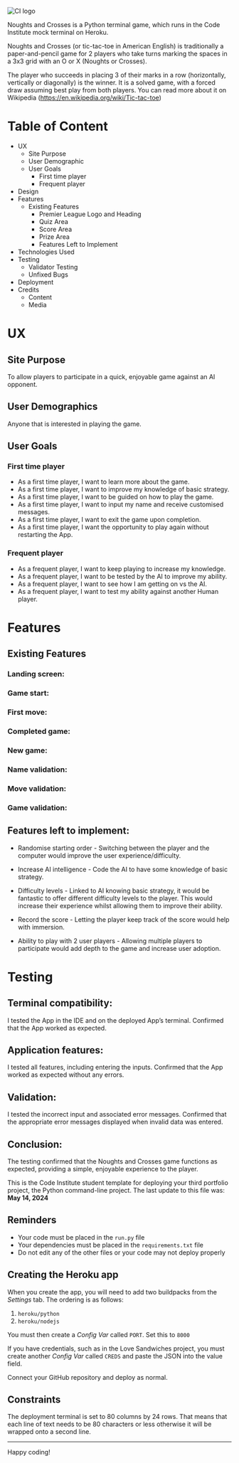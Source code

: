 ![CI logo](https://codeinstitute.s3.amazonaws.com/fullstack/ci_logo_small.png)

Noughts and Crosses is a Python terminal game, which runs in the Code Institute mock terminal on Heroku.

Noughts and Crosses (or tic-tac-toe in American English) is traditionally a paper-and-pencil game for 2 players who take turns marking the spaces in a 3x3 grid with an O or X (Noughts or Crosses).

The player who succeeds in placing 3 of their marks in a row (horizontally, vertically or diagonally) is the winner. It is a solved game, with a forced draw assuming best play from both players. You can read more about it on Wikipedia (https://en.wikipedia.org/wiki/Tic-tac-toe)

# Table of Content

+ UX
    + Site Purpose
    + User Demographic
    + User Goals
        + First time player
        + Frequent player
+ Design
+ Features
    + Existing Features
        + Premier League Logo and Heading
        + Quiz Area
        + Score Area
        + Prize Area
        + Features Left to Implement
+ Technologies Used
+ Testing
    + Validator Testing
    + Unfixed Bugs
+ Deployment
+ Credits
    + Content
    + Media

# UX

## Site Purpose

To allow players to participate in a quick, enjoyable game against an AI opponent.

## User Demographics

Anyone that is interested in playing the game.

## User Goals

### First time player

- As a first time player, I want to learn more about the game.
- As a first time player, I want to improve my knowledge of basic strategy.
- As a first time player, I want to be guided on how to play the game.
- As a first time player, I want to input my name and receive customised messages.
- As a first time player, I want to exit the game upon completion.
- As a first time player, I want the opportunity to play again without restarting the App.

### Frequent player

- As a frequent player, I want to keep playing to increase my knowledge.
- As a frequent player, I want to be tested by the AI to improve my ability.
- As a frequent player, I want to see how I am getting on vs the AI.
- As a frequent player, I want to test my ability against another Human player.

# Features

## Existing Features

### Landing screen:

### Game start:

### First move:

### Completed game:

### New game:

### Name validation:

### Move validation:

### Game validation:

## Features left to implement:

- Randomise starting order - Switching between the player and the computer would improve the user experience/difficulty.

- Increase AI intelligence - Code the AI to have some knowledge of basic strategy.

- Difficulty levels - Linked to AI knowing basic strategy, it would be fantastic to offer different difficulty levels to the player. This would increase their experience whilst allowing them to improve their ability.

- Record the score - Letting the player keep track of the score would help with immersion.

- Ability to play with 2 user players - Allowing multiple players to participate would add depth to the game and increase user adoption.

# Testing

## Terminal compatibility:

I tested the App in the IDE and on the deployed App’s terminal.
Confirmed that the App worked as expected.

## Application features:

I tested all features, including entering the inputs.
Confirmed that the App worked as expected without any errors.

## Validation:

I tested the incorrect input and associated error messages.
Confirmed that the appropriate error messages displayed when invalid data was entered.

## Conclusion:

The testing confirmed that the Noughts and Crosses game functions as expected, providing a simple, enjoyable experience to the player.



This is the Code Institute student template for deploying your third portfolio project, the Python command-line project. The last update to this file was: **May 14, 2024**

## Reminders

- Your code must be placed in the `run.py` file
- Your dependencies must be placed in the `requirements.txt` file
- Do not edit any of the other files or your code may not deploy properly

## Creating the Heroku app

When you create the app, you will need to add two buildpacks from the _Settings_ tab. The ordering is as follows:

1. `heroku/python`
2. `heroku/nodejs`

You must then create a _Config Var_ called `PORT`. Set this to `8000`

If you have credentials, such as in the Love Sandwiches project, you must create another _Config Var_ called `CREDS` and paste the JSON into the value field.

Connect your GitHub repository and deploy as normal.

## Constraints

The deployment terminal is set to 80 columns by 24 rows. That means that each line of text needs to be 80 characters or less otherwise it will be wrapped onto a second line.

---

Happy coding!
